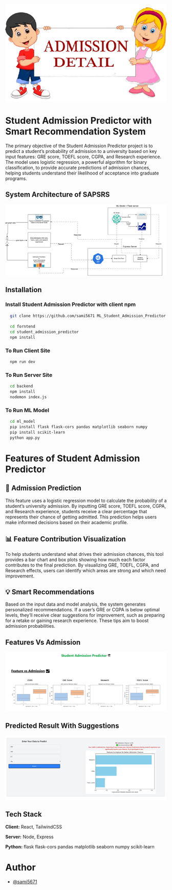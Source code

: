 ![Logo](https://github.com/sami5671/ML_Student_Admission_Predictor/blob/main/frontend/student_admission_predictor/public/logo.png)

# Student Admission Predictor with Smart Recommendation System

The primary objective of the Student Admission Predictor project is to predict a student’s probability of admission to a university based on key input features: GRE score, TOEFL score, CGPA, and Research experience. The model uses logistic regression, a powerful algorithm for binary classification, to provide accurate predictions of admission chances, helping students understand their likelihood of acceptance into graduate programs.

## System Architecture of SAPSRS

![App Screenshot](https://github.com/sami5671/ML_Student_Admission_Predictor/blob/main/frontend/student_admission_predictor/public/system%20diagram.svg)

## Installation

### Install Student Admission Predictor with client npm

```bash
  git clone https://github.com/sami5671 ML_Student_Admission_Predictor.git

  cd forntend
  cd student_admission_predictor
  npm install
```

### To Run Client Site

```bash
  npm run dev
```

### To Run Server Site

```bash
  cd backend
  npm install
  nodemon index.js
```

### To Run ML Model

```bash
  cd ml_model
  pip install flask flask-cors pandas matplotlib seaborn numpy
  pip install scikit-learn
  python app.py
```

# Features of Student Admission Predictor

## 🎯 Admission Prediction

This feature uses a logistic regression model to calculate the probability of a student’s university admission. By inputting GRE score, TOEFL score, CGPA, and Research experience, students receive a clear percentage that represents their chance of getting admitted. This prediction helps users make informed decisions based on their academic profile.

## 📊 Feature Contribution Visualization

To help students understand what drives their admission chances, this tool provides a bar chart and box plots showing how much each factor contributes to the final prediction. By visualizing GRE, TOEFL, CGPA, and Research effects, users can identify which areas are strong and which need improvement.

## 💡 Smart Recommendations

Based on the input data and model analysis, the system generates personalized recommendations. If a user’s GRE or CGPA is below optimal levels, they’ll receive clear suggestions for improvement, such as preparing for a retake or gaining research experience. These tips aim to boost admission probabilities.

## Features Vs Admission

![App Screenshot](https://github.com/sami5671/ML_Student_Admission_Predictor/blob/main/frontend/student_admission_predictor/public/feature%20vs%20admission.png)

## Predicted Result With Suggestions

![App Screenshot](https://github.com/sami5671/ML_Student_Admission_Predictor/blob/main/frontend/student_admission_predictor/public/predicted%20result%20and%20suggestion.png)

## Tech Stack

**Client:** React, TailwindCSS

**Server:** Node, Express

**Python:** flask flask-cors pandas matplotlib seaborn numpy scikit-learn

# Author

- [@sami5671](https://www.github.com/sami5671)
